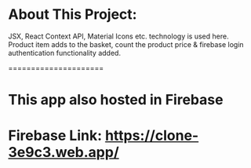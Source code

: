 # About This Project:
JSX, React Context API, Material Icons etc. technology is used here.  Product item adds to the basket, count the product price &  firebase login authentication functionality added.

=====================


# This app also hosted in Firebase
# Firebase Link:  https://clone-3e9c3.web.app/
